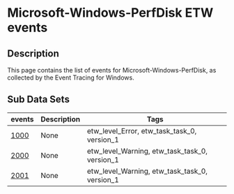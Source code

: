 # Microsoft-Windows-PerfDisk ETW events

## Description
This page contains the list of events for Microsoft-Windows-PerfDisk, as collected by the Event Tracing for Windows.

## Sub Data Sets
|events|Description|Tags|
|---|---|---|
|[1000](events/event-1000_v1.md)|None|etw_level_Error, etw_task_task_0, version_1|
|[2000](events/event-2000_v1.md)|None|etw_level_Warning, etw_task_task_0, version_1|
|[2001](events/event-2001_v1.md)|None|etw_level_Warning, etw_task_task_0, version_1|
